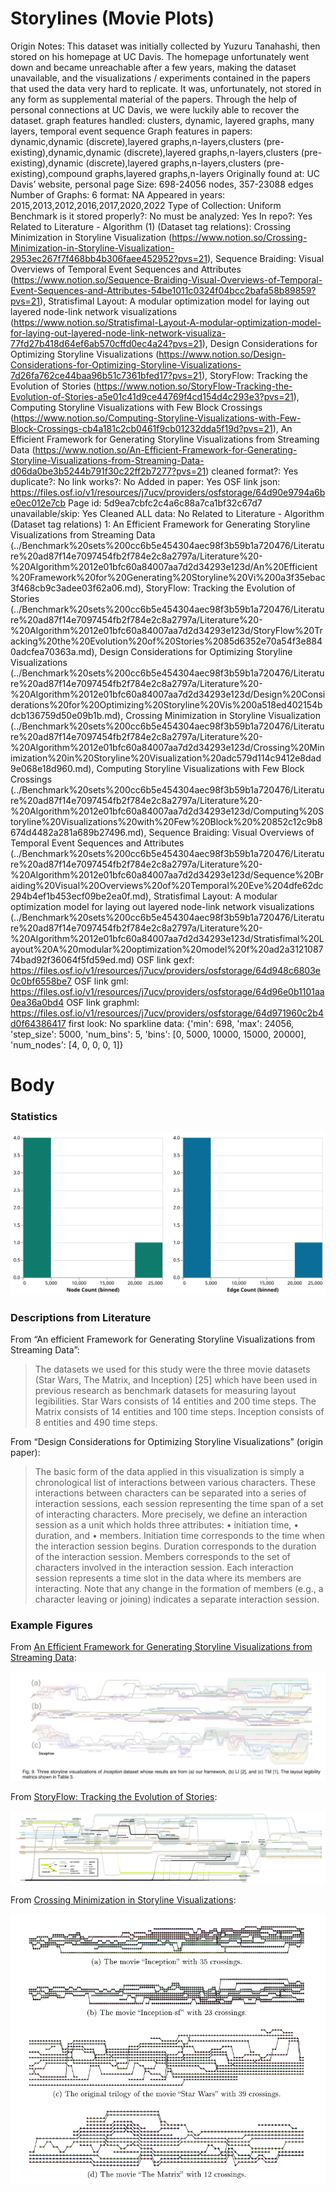 # Storylines (Movie Plots)

Origin Notes: This dataset was initially collected by Yuzuru Tanahashi, then stored on his homepage at UC Davis. The homepage unfortunately went down and became unreachable after a few years, making the dataset unavailable, and the visualizations / experiments contained in the papers that used the data very hard to replicate. It was, unfortunately, not stored in any form as supplemental material of the papers. 
Through the help of personal connections at UC Davis, we were luckily able to recover the dataset.
graph features handled: clusters, dynamic, layered graphs, many layers, temporal event sequence
Graph features in papers: dynamic,dynamic (discrete),layered graphs,n-layers,clusters (pre-existing),dynamic,dynamic (discrete),layered graphs,n-layers,clusters (pre-existing),dynamic (discrete),layered graphs,n-layers,clusters (pre-existing),compound graphs,layered graphs,n-layers
Originally found at: UC Davis’ website, personal page 
Size: 698-24056 nodes, 357-23088 edges
Number of Graphs: 6
format: NA
Appeared in years: 2015,2013,2012,2016,2017,2020,2022
Type of Collection: Uniform Benchmark
is it stored properly?: No
must be analyzed: Yes
In repo?: Yes
Related to Literature - Algorithm (1) (Dataset tag relations): Crossing Minimization in Storyline Visualization (https://www.notion.so/Crossing-Minimization-in-Storyline-Visualization-2953ec267f7f468bb4b306faee452952?pvs=21), Sequence Braiding: Visual Overviews of Temporal Event Sequences and Attributes (https://www.notion.so/Sequence-Braiding-Visual-Overviews-of-Temporal-Event-Sequences-and-Attributes-54be1011c0324f04bcc2bafa58b89859?pvs=21), Stratisfimal Layout: A modular optimization model for laying out layered node-link network visualizations (https://www.notion.so/Stratisfimal-Layout-A-modular-optimization-model-for-laying-out-layered-node-link-network-visualiza-77fd27b418d64ef6ab570cffd0ec4a24?pvs=21), Design Considerations for Optimizing Storyline Visualizations (https://www.notion.so/Design-Considerations-for-Optimizing-Storyline-Visualizations-7d26fa762ce44baa96b51c7361bfed17?pvs=21), StoryFlow: Tracking the Evolution of Stories (https://www.notion.so/StoryFlow-Tracking-the-Evolution-of-Stories-a5e01c41d9ce44769f4cd154d4c293e3?pvs=21), Computing Storyline Visualizations
with Few Block Crossings (https://www.notion.so/Computing-Storyline-Visualizations-with-Few-Block-Crossings-cb4a181c2cb0461f9cb01232dda5f19d?pvs=21), An Efficient Framework for Generating Storyline Visualizations from Streaming Data (https://www.notion.so/An-Efficient-Framework-for-Generating-Storyline-Visualizations-from-Streaming-Data-d06da0be3b5244b791f30c22ff2b7277?pvs=21)
cleaned format?: Yes
duplicate?: No
link works?: No
Added in paper: Yes
OSF link json: https://files.osf.io/v1/resources/j7ucv/providers/osfstorage/64d90e9794a6be0ec012e7cb
Page id: 5d9ea7cbfc2c4a6c88a7ca1bf32c67d7
unavailable/skip: Yes
Cleaned ALL data: No
Related to Literature - Algorithm (Dataset tag relations) 1: An Efficient Framework for Generating Storyline Visualizations from Streaming Data (../Benchmark%20sets%200cc6b5e454304aec98f3b59b1a720476/Literature%20ad87f14e7097454fb2f784e2c8a2797a/Literature%20-%20Algorithm%2012e01bfc60a84007aa7d2d34293e123d/An%20Efficient%20Framework%20for%20Generating%20Storyline%20Vi%200a3f35ebac3f468cb9c3adee03f62a06.md), StoryFlow: Tracking the Evolution of Stories (../Benchmark%20sets%200cc6b5e454304aec98f3b59b1a720476/Literature%20ad87f14e7097454fb2f784e2c8a2797a/Literature%20-%20Algorithm%2012e01bfc60a84007aa7d2d34293e123d/StoryFlow%20Tracking%20the%20Evolution%20of%20Stories%2085d6352e70a54f3e8840adcfea70363a.md), Design Considerations for Optimizing Storyline Visualizations (../Benchmark%20sets%200cc6b5e454304aec98f3b59b1a720476/Literature%20ad87f14e7097454fb2f784e2c8a2797a/Literature%20-%20Algorithm%2012e01bfc60a84007aa7d2d34293e123d/Design%20Considerations%20for%20Optimizing%20Storyline%20Vis%200a518ed402154bdcb136759d50e09b1b.md), Crossing Minimization in Storyline Visualization (../Benchmark%20sets%200cc6b5e454304aec98f3b59b1a720476/Literature%20ad87f14e7097454fb2f784e2c8a2797a/Literature%20-%20Algorithm%2012e01bfc60a84007aa7d2d34293e123d/Crossing%20Minimization%20in%20Storyline%20Visualization%20adc579d114c9412e8dad9e068e18d960.md), Computing Storyline Visualizations
with Few Block Crossings (../Benchmark%20sets%200cc6b5e454304aec98f3b59b1a720476/Literature%20ad87f14e7097454fb2f784e2c8a2797a/Literature%20-%20Algorithm%2012e01bfc60a84007aa7d2d34293e123d/Computing%20Storyline%20Visualizations%20with%20Few%20Block%20%20852c12c9b8674d4482a281a689b27496.md), Sequence Braiding: Visual Overviews of Temporal Event Sequences and Attributes (../Benchmark%20sets%200cc6b5e454304aec98f3b59b1a720476/Literature%20ad87f14e7097454fb2f784e2c8a2797a/Literature%20-%20Algorithm%2012e01bfc60a84007aa7d2d34293e123d/Sequence%20Braiding%20Visual%20Overviews%20of%20Temporal%20Eve%204dfe62dc294b4ef1b453ecf09be2ea0f.md), Stratisfimal Layout: A modular optimization model for laying out layered node-link network visualizations (../Benchmark%20sets%200cc6b5e454304aec98f3b59b1a720476/Literature%20ad87f14e7097454fb2f784e2c8a2797a/Literature%20-%20Algorithm%2012e01bfc60a84007aa7d2d34293e123d/Stratisfimal%20Layout%20A%20modular%20optimization%20model%20f%20ad2a312108774bad92f36064f5fd59ed.md)
OSF link gexf: https://files.osf.io/v1/resources/j7ucv/providers/osfstorage/64d948c6803e0c0bf6558be7
OSF link gml: https://files.osf.io/v1/resources/j7ucv/providers/osfstorage/64d96e0b1101aa0ea36a0bd4
OSF link graphml: https://files.osf.io/v1/resources/j7ucv/providers/osfstorage/64d971960c2b4d0f64386417
first look: No
sparkline data: {'min': 698, 'max': 24056, 'step_size': 5000, 'num_bins': 5, 'bins': [0, 5000, 10000, 15000, 20000], 'num_nodes': [4, 0, 0, 0, 1]}

# Body

### Statistics

![four_in_one.svg](Storylines%20(Movie%20Plots)%205d9ea7cbfc2c4a6c88a7ca1bf32c67d7/four_in_one.svg)

### Descriptions from Literature

From “An efficient Framework for Generating Storyline Visualizations from Streaming Data”:

> The datasets we used for this study were the three movie datasets (Star Wars, The Matrix, and Inception) [25] which have been used in previous research as benchmark datasets for measuring layout legibilities. Star Wars consists of 14 entities and 200 time steps. The Matrix consists of 14 entities and 100 time steps. Inception consists of 8 entities and 490 time steps.
> 

From “Design Considerations for Optimizing Storyline Visualizations” (origin paper):

> The basic form of the data applied in this visualization is simply a chronological list of interactions between various characters. These interactions between characters can be separated into a series of interaction sessions, each session representing the time span of a set of interacting characters.
More precisely, we define an interaction session as a unit which holds three attributes:
• initiation time,
• duration, and
• members.
Initiation time corresponds to the time when the interaction session begins. Duration corresponds to the duration of the interaction session. Members corresponds to the set of characters involved in the interaction session. Each interaction session represents a time slot in the data where its members are interacting. Note that any change in the formation of members (e.g., a character leaving or joining) indicates a separate interaction session.
> 

### Example Figures

From [An Efficient Framework for Generating Storyline Visualizations from Streaming Data](https://doi.org/10.1109/TVCG.2015.2392771):

![Untitled](Storylines%20(Movie%20Plots)%205d9ea7cbfc2c4a6c88a7ca1bf32c67d7/Untitled.png)

From [StoryFlow: Tracking the Evolution of Stories](https://doi.org/10.1109/TVCG.2013.196):

![Untitled](Storylines%20(Movie%20Plots)%205d9ea7cbfc2c4a6c88a7ca1bf32c67d7/Untitled%201.png)

From [Crossing Minimization in Storyline Visualizations](https://doi.org/10.1007/978-3-319-50106-2_29):

![Untitled](Storylines%20(Movie%20Plots)%205d9ea7cbfc2c4a6c88a7ca1bf32c67d7/Untitled%202.png)